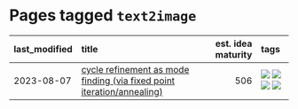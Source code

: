 # Pages tagged `text2image`

|last_modified|title|est. idea maturity|tags
|:---|:---|---:|:---|
|2023-08-07|[cycle refinement as mode finding (via fixed point iteration/annealing)](../entries/cycle_refinement_as_modefinding.md)|506|[![](https://img.shields.io/badge/tag-experimental-ea1833)](../tags/experimental.md) [![](https://img.shields.io/badge/tag-publication-48fb29)](../tags/publication.md) [![](https://img.shields.io/badge/tag-text2image-8fb3d)](../tags/text2image.md) [![](https://img.shields.io/badge/tag-text2video-8a140)](../tags/text2video.md)|